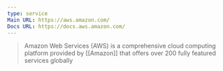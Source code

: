 ```yaml
---
type: service
Main URL: https://aws.amazon.com/
Docs URL: https://docs.aws.amazon.com/
---
```

> Amazon Web Services (AWS) is a comprehensive cloud computing platform provided by [[Amazon]] that offers over 200 fully featured services globally
